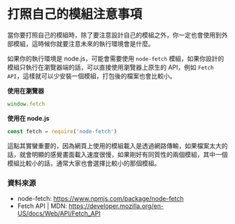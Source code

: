 # 打照自己的模組注意事項

當你要打照自己的模組時，除了要注意設計自己的模組之外，你一定也會使用到外部模組，這時候你就要注意未來的執行環境會是什麼。

如果你的執行環境是 node.js，可能會需要使用 `node-fetch` 模組，如果你設計的模組只執行在瀏覽器端的話，可以直接使用瀏覽器上原生的 API，例如 `Fetch API`，這樣就可以少安裝一個模組，打包後的檔案也會比較小。

**使用在瀏覽器**

```js
window.fetch
```

**使用在 node.js**

```js
const fetch = require('node-fetch')
```

這點其實蠻重要的，因為網頁上使用的模組載入是透過網路傳輸，如果檔案太大的話，就會明顯的感覺畫面載入速度很慢，如果剛好有同質性的兩個模組，其中一個模組比較小的話，通常大家也會選擇比較小的那個模組。

### 資料來源

- node-fetch: <https://www.npmjs.com/package/node-fetch>
- Fetch API | MDN: <https://developer.mozilla.org/en-US/docs/Web/API/Fetch_API>
